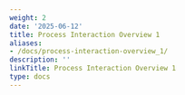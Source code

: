 ```yaml
---
weight: 2
date: '2025-06-12'
title: Process Interaction Overview 1
aliases:
- /docs/process-interaction-overview_1/
description: ''
linkTitle: Process Interaction Overview 1
type: docs
---
```


